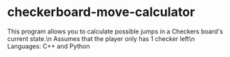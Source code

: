 # checkerboard-move-calculator
This program allows you to calculate possible jumps in a Checkers board's current state.\n
Assumes that the player only has 1 checker left\n
Languages: C++ and Python